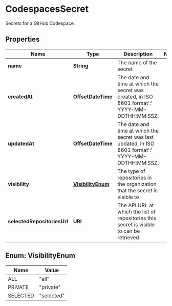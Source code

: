 

# CodespacesSecret

Secrets for a GitHub Codespace.

## Properties

| Name | Type | Description | Notes |
|------------ | ------------- | ------------- | -------------|
|**name** | **String** | The name of the secret |  |
|**createdAt** | **OffsetDateTime** | The date and time at which the secret was created, in ISO 8601 format&#39;:&#39; YYYY-MM-DDTHH:MM:SSZ. |  |
|**updatedAt** | **OffsetDateTime** | The date and time at which the secret was last updated, in ISO 8601 format&#39;:&#39; YYYY-MM-DDTHH:MM:SSZ. |  |
|**visibility** | [**VisibilityEnum**](#VisibilityEnum) | The type of repositories in the organization that the secret is visible to |  |
|**selectedRepositoriesUrl** | **URI** | The API URL at which the list of repositories this secret is visible to can be retrieved |  |



## Enum: VisibilityEnum

| Name | Value |
|---- | -----|
| ALL | &quot;all&quot; |
| PRIVATE | &quot;private&quot; |
| SELECTED | &quot;selected&quot; |



